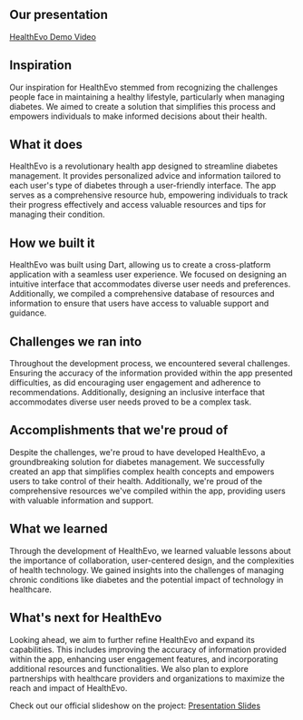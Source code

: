 ## Our presentation
[HealthEvo Demo Video](https://www.youtube.com/watch?v=A1Om_WLKcTU)

## Inspiration

Our inspiration for HealthEvo stemmed from recognizing the challenges people face in maintaining a healthy lifestyle, particularly when managing diabetes. We aimed to create a solution that simplifies this process and empowers individuals to make informed decisions about their health.

## What it does

HealthEvo is a revolutionary health app designed to streamline diabetes management. It provides personalized advice and information tailored to each user's type of diabetes through a user-friendly interface. The app serves as a comprehensive resource hub, empowering individuals to track their progress effectively and access valuable resources and tips for managing their condition.

## How we built it

HealthEvo was built using Dart, allowing us to create a cross-platform application with a seamless user experience. We focused on designing an intuitive interface that accommodates diverse user needs and preferences. Additionally, we compiled a comprehensive database of resources and information to ensure that users have access to valuable support and guidance.

## Challenges we ran into

Throughout the development process, we encountered several challenges. Ensuring the accuracy of the information provided within the app presented difficulties, as did encouraging user engagement and adherence to recommendations. Additionally, designing an inclusive interface that accommodates diverse user needs proved to be a complex task.

## Accomplishments that we're proud of

Despite the challenges, we're proud to have developed HealthEvo, a groundbreaking solution for diabetes management. We successfully created an app that simplifies complex health concepts and empowers users to take control of their health. Additionally, we're proud of the comprehensive resources we've compiled within the app, providing users with valuable information and support.

## What we learned

Through the development of HealthEvo, we learned valuable lessons about the importance of collaboration, user-centered design, and the complexities of health technology. We gained insights into the challenges of managing chronic conditions like diabetes and the potential impact of technology in healthcare.

## What's next for HealthEvo

Looking ahead, we aim to further refine HealthEvo and expand its capabilities. This includes improving the accuracy of information provided within the app, enhancing user engagement features, and incorporating additional resources and functionalities. We also plan to explore partnerships with healthcare providers and organizations to maximize the reach and impact of HealthEvo.

Check out our official slideshow on the project:
[Presentation Slides](https://www.canva.com/design/DAGBtHJdNhk/kJP-366vLtmivWfTCIAi8A/edit?utm_content=DAGBtHJdNhk&utm_campaign=designshare&utm_medium=link2&utm_source=sharebutton)
